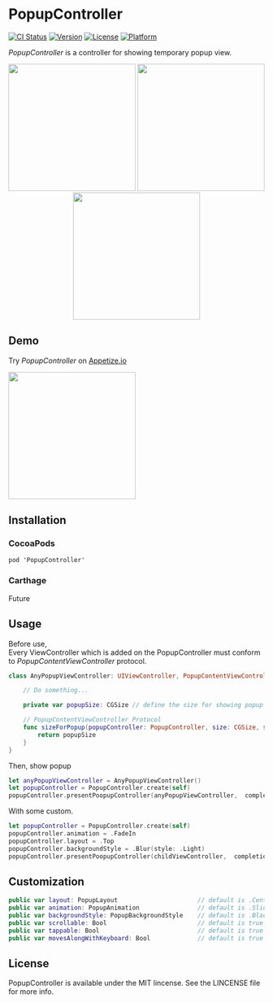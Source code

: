 # PopupController
[![CI Status](http://img.shields.io/travis/daisuke310vvv/PopupController.svg?style=flat)](https://travis-ci.org/daisuke310vvv/PopupController)
[![Version](https://img.shields.io/cocoapods/v/PopupController.svg?style=flat)](http://cocoapods.org/pods/PopupController)
[![License](https://img.shields.io/cocoapods/l/PopupController.svg?style=flat)](http://cocoapods.org/pods/PopupController)
[![Platform](https://img.shields.io/cocoapods/p/PopupController.svg?style=flat)](http://cocoapods.org/pods/PopupController)  
  
*PopupController* is a controller for showing temporary popup view.  
  
<p align="center">
<img src="https://github.com/daisuke310vvv/PopupController/blob/master/screenshots/ss01.jpg" width="250px" />
<img src="https://github.com/daisuke310vvv/PopupController/blob/master/screenshots/ss02.jpg" width="250px" />
<img src="https://github.com/daisuke310vvv/PopupController/blob/master/screenshots/ss03.jpg" width="250px" />
</p>
  
## Demo
Try *PopupController* on [Appetize.io](https://appetize.io/app/k498jv54rud8erd7dgnv83kgmr?device=iphone5s&scale=75&orientation=portrait&osVersion=9.2)  
  
<img src="https://github.com/daisuke310vvv/PopupController/blob/master/screenshots/ss.gif" width="250px" />

## Installation
### CocoaPods

```
pod 'PopupController'
```

### Carthage
Future

## Usage

Before use,  
Every ViewController which is added on the PopupController must conform to *PopupContentViewController* protocol.  

```swift
class AnyPopupViewController: UIViewController, PopupContentViewController {

	// Do something...

	private var popupSize: CGSize // define the size for showing popup view size.

	// PopupContentViewController Protocol
    func sizeForPopup(popupController: PopupController, size: CGSize, showingKeyboard: Bool) -> CGSize {
	    return popupSize
	}
}
```
  
Then, show popup  

```swift
let anyPopupViewController = AnyPopupViewController()
let popupController = PopupController.create(self)
popupController.presentPoopupController(anyPopupViewController,  completion: nil)
```  
  
With some custom.  
  
```swift
let popupController = PopupController.create(self)
popupController.animation = .FadeIn
popupController.layout = .Top
popupController.backgroundStyle = .Blur(style: .Light)
popupController.presentPoopupController(childViewController,  completion: nil)
```  
  
## Customization  
  
```swift
public var layout: PopupLayout						// default is .Center,  [.Top/.Center/.Bottom]
public var animation: PopupAnimation				// default is .SlideUp,  [.Slideup/.FadeIn]
public var backgroundStyle: PopupBackgroundStyle	// default is .BlackFilter(alpha: 0.4) [BlackFilter(alpha: CGFloat)/Blur]
public var scrollable: Bool							// default is true
public var tappable: Bool							// default is true
public var movesAlongWithKeyboard: Bool				// default is true
```

## License
PopupController is available under the MIT lincense. See the LINCENSE file for more info.
